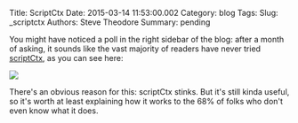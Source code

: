 Title: ScriptCtx
Date: 2015-03-14 11:53:00.002
Category: blog
Tags: 
Slug: _scriptctx
Authors: Steve Theodore
Summary: pending

You might have noticed a poll in the right sidebar of the blog:  after a month of asking, it sounds like the vast majority of readers have never tried [scriptCtx](http://download.autodesk.com/us/maya/2011help/CommandsPython/scriptCtx.html), as you can see here:  
  


[![](http://1.bp.blogspot.com/-nyzePoD-TCQ/VQSDhjpJcEI/AAAAAAABLlc/vC5gm2L9nD4/s1600/poll.jpg)](http://1.bp.blogspot.com/-nyzePoD-TCQ/VQSDhjpJcEI/AAAAAAABLlc/vC5gm2L9nD4/s1600/poll.jpg)

  
There's an obvious reason for this: scriptCtx stinks.  But it's still kinda useful, so it's worth at least explaining how it works to the 68% of folks who don't even know what it does.

